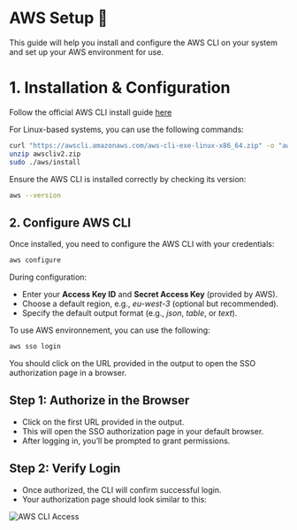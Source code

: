 # AWS Setup 🚀


This guide will help you install and configure the AWS CLI on your system and set up your AWS environment for use.

# 1. Installation & Configuration 

Follow the official AWS CLI install guide [here](https://docs.aws.amazon.com/cli/latest/userguide/getting-started-install.html)

For Linux-based systems, you can use the following commands:
```bash 
curl "https://awscli.amazonaws.com/aws-cli-exe-linux-x86_64.zip" -o "awscliv2.zip"
unzip awscliv2.zip
sudo ./aws/install
```

Ensure the AWS CLI is installed correctly by checking its version:
```bash
aws --version
```

## 2. Configure AWS CLI

Once installed, you need to configure the AWS CLI with your credentials:

```bash
aws configure
```
During configuration:
- Enter your **Access Key ID** and **Secret Access Key** (provided by AWS).
- Choose a default region, e.g., *eu-west-3* (optional but recommended).
- Specify the default output format (e.g., *json*, *table*, or *text*).

To use AWS environnement, you can use the following:

```bash
aws sso login
```

You should click on the URL provided in the output to open the SSO authorization page in a browser.

## Step 1: Authorize in the Browser

- Click on the first URL provided in the output.
- This will open the SSO authorization page in your default browser.
- After logging in, you’ll be prompted to grant permissions.

## Step 2: Verify Login

- Once authorized, the CLI will confirm successful login.
- Your authorization page should look similar to this:

![AWS CLI Access](./aws-cli-access.png)